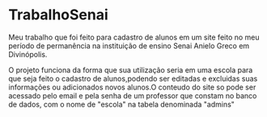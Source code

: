 # TrabalhoSenai
Meu trabalho que foi feito para cadastro de alunos em um site feito no meu período de permanência na instituição de ensino Senai Anielo Greco em Divinópolis.

O projeto funciona da forma que sua utilização seria em uma escola para que seja feito o cadastro de alunos,podendo ser editadas e excluidas suas informações ou adicionados novos alunos.O conteudo do site so pode ser acessado pelo email e pela senha de um professor que constam no banco de dados, com o nome de "escola" na tabela denominada "admins"

